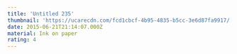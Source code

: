 ```yaml
---
title: 'Untitled 235'
thumbnail: 'https://ucarecdn.com/fcd1cbcf-4b95-4835-b5cc-3e6d87fa9917/'
date: 2015-06-21T21:14:07.000Z
material: Ink on paper
rating: 4
---
```

